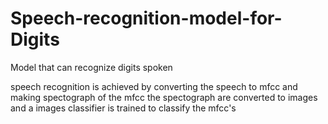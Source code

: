 # Speech-recognition-model-for-Digits
Model that can recognize digits spoken 

speech recognition is achieved by converting the speech to mfcc and making spectograph of the mfcc
the spectograph are converted to images and a images classifier is trained to classify the mfcc's
